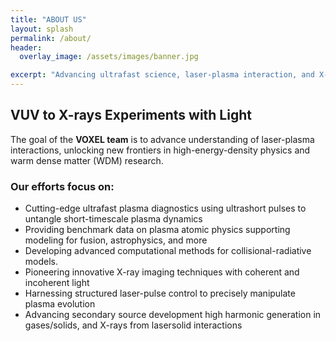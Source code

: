 ```yaml
---
title: "ABOUT US"
layout: splash
permalink: /about/
header:
  overlay_image: /assets/images/banner.jpg

excerpt: "Advancing ultrafast science, laser-plasma interaction, and X-ray diagnostics."
---
```


## VUV to X-rays Experiments with Light

The goal of the **VOXEL team** is to advance understanding of laser-plasma interactions, unlocking new frontiers in high-energy-density physics and warm dense matter (WDM) research.

### Our efforts focus on:

- Cutting-edge ultrafast plasma diagnostics  using ultrashort pulses to untangle short-timescale plasma dynamics  
- Providing benchmark data on plasma atomic physics  supporting modeling for fusion, astrophysics, and more  
- Developing advanced computational methods for collisional-radiative models. 
- Pioneering innovative X-ray imaging techniques  with coherent and incoherent light  
- Harnessing structured laser-pulse control  to precisely manipulate plasma evolution  
- Advancing secondary source development  high harmonic generation in gases/solids, and X-rays from lasersolid interactions

